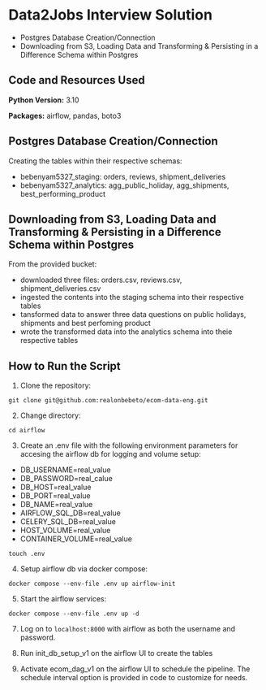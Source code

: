 # Data2Jobs Interview Solution

* Postgres Database Creation/Connection
* Downloading from S3, Loading Data and Transforming & Persisting in a Difference Schema within Postgres

## Code and Resources Used 
**Python Version:** 3.10

**Packages:** airflow, pandas, boto3


## Postgres Database Creation/Connection
Creating the tables within their respective schemas:

*	bebenyam5327_staging: orders, reviews, shipment_deliveries
*  bebenyam5327_analytics: agg_public_holiday, agg_shipments, best_performing_product

## Downloading from S3, Loading Data and Transforming & Persisting in a Difference Schema within Postgres
From the provided bucket:

*	downloaded three files: orders.csv, reviews.csv, shipment_deliveries.csv
*   ingested the contents into the staging schema into their respective tables
*   tansformed data to answer three data questions on public holidays, shipments and best perfoming product
*   wrote the transformed data into the analytics schema into theie respective tables


## How to Run the Script
1. Clone the repository:
```
git clone git@github.com:realonbebeto/ecom-data-eng.git
```
2. Change directory:
```
cd airflow
```
3. Create an .env file with the following environment parameters for accesing the airflow db for logging and volume setup:
* DB_USERNAME=real_value
* DB_PASSWORD=real_calue
* DB_HOST=real_value
* DB_PORT=real_value
* DB_NAME=real_value
* AIRFLOW_SQL_DB=real_value
* CELERY_SQL_DB=real_value
* HOST_VOLUME=real_value
* CONTAINER_VOLUME=real_value
```
touch .env
```
4. Setup airflow db via docker compose:
```
docker compose --env-file .env up airflow-init
```
5. Start the airflow services:
```
docker compose --env-file .env up -d
```
7. Log on to `localhost:8000` with airflow as both the username and password. 
   
8. Run init_db_setup_v1 on the airflow UI to create the tables
   
9.  Activate ecom_dag_v1 on the airflow UI to schedule the pipeline. The schedule interval option is provided in code to customize for needs.
